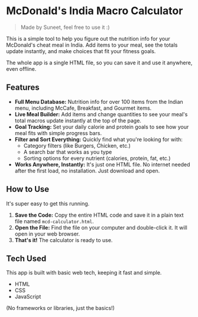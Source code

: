 # McDonald's India Macro Calculator

> Made by Suneet, feel free to use it :)

This is a simple tool to help you figure out the nutrition info for your McDonald's cheat meal in India. Add items to your meal, see the totals update instantly, and make choices that fit your fitness goals.

The whole app is a single HTML file, so you can save it and use it anywhere, even offline.

## Features

*   **Full Menu Database:** Nutrition info for over 100 items from the Indian menu, including McCafe, Breakfast, and Gourmet items.
*   **Live Meal Builder:** Add items and change quantities to see your meal's total macros update instantly at the top of the page.
*   **Goal Tracking:** Set your daily calorie and protein goals to see how your meal fits with simple progress bars.
*   **Filter and Sort Everything:** Quickly find what you're looking for with:
    *   Category filters (like Burgers, Chicken, etc.)
    *   A search bar that works as you type
    *   Sorting options for every nutrient (calories, protein, fat, etc.)
*   **Works Anywhere, Instantly:** It's just one HTML file. No internet needed after the first load, no installation. Just download and open.

## How to Use

It's super easy to get this running.

1.  **Save the Code:** Copy the entire HTML code and save it in a plain text file named `mcd-calculator.html`.
2.  **Open the File:** Find the file on your computer and double-click it. It will open in your web browser.
3.  **That's it!** The calculator is ready to use.

## Tech Used

This app is built with basic web tech, keeping it fast and simple.

*   HTML
*   CSS
*   JavaScript

(No frameworks or libraries, just the basics!)
